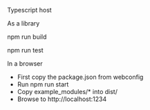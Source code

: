 Typescript host

As a library

npm run build

npm run test

In a browser

* First copy the package.json from webconfig
* Run npm run start
* Copy example_modules/* into dist/
* Browse to http://localhost:1234
